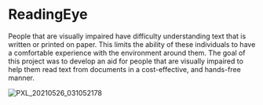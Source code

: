# ReadingEye
People that are visually impaired have difficulty understanding
text that is written or printed on paper. This limits the ability of
these individuals to have a comfortable experience with the
environment around them. The goal of this project was to develop an aid
for people that are visually impaired to help them read text from
documents in a cost-effective, and hands-free manner.

![PXL_20210526_031052178](https://user-images.githubusercontent.com/71733320/187094531-e37befc8-75c0-4e0d-8d4a-72a3ea144e95.jpg)
